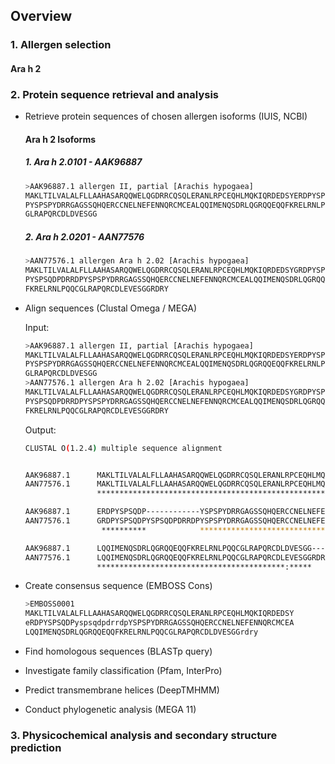 ## Overview

### 1. Allergen selection

#### Ara h 2

### 2. Protein sequence retrieval and analysis

- Retrieve protein sequences of chosen allergen isoforms (IUIS, NCBI)

  #### Ara h 2 Isoforms

  ##### 1. Ara h 2.0101 - AAK96887

  ```bash
  >AAK96887.1 allergen II, partial [Arachis hypogaea]
  MAKLTILVALALFLLAAHASARQQWELQGDRRCQSQLERANLRPCEQHLMQKIQRDEDSYERDPYSPSQD
  PYSPSPYDRRGAGSSQHQERCCNELNEFENNQRCMCEALQQIMENQSDRLQGRQQEQQFKRELRNLPQQC
  GLRAPQRCDLDVESGG
  ```

  ##### 2. Ara h 2.0201 - AAN77576

  ```bash
  >AAN77576.1 allergen Ara h 2.02 [Arachis hypogaea]
  MAKLTILVALALFLLAAHASARQQWELQGDRRCQSQLERANLRPCEQHLMQKIQRDEDSYGRDPYSPSQD
  PYSPSQDPDRRDPYSPSPYDRRGAGSSQHQERCCNELNEFENNQRCMCEALQQIMENQSDRLQGRQQEQQ
  FKRELRNLPQQCGLRAPQRCDLEVESGGRDRY
  ```

- Align sequences (Clustal Omega / MEGA)

  Input:

  ```bash
  >AAK96887.1 allergen II, partial [Arachis hypogaea]
  MAKLTILVALALFLLAAHASARQQWELQGDRRCQSQLERANLRPCEQHLMQKIQRDEDSYERDPYSPSQD
  PYSPSPYDRRGAGSSQHQERCCNELNEFENNQRCMCEALQQIMENQSDRLQGRQQEQQFKRELRNLPQQC
  GLRAPQRCDLDVESGG
  >AAN77576.1 allergen Ara h 2.02 [Arachis hypogaea]
  MAKLTILVALALFLLAAHASARQQWELQGDRRCQSQLERANLRPCEQHLMQKIQRDEDSYGRDPYSPSQD
  PYSPSQDPDRRDPYSPSPYDRRGAGSSQHQERCCNELNEFENNQRCMCEALQQIMENQSDRLQGRQQEQQ
  FKRELRNLPQQCGLRAPQRCDLEVESGGRDRY
  ```

  Output:

  ```bash
  CLUSTAL O(1.2.4) multiple sequence alignment


  AAK96887.1      MAKLTILVALALFLLAAHASARQQWELQGDRRCQSQLERANLRPCEQHLMQKIQRDEDSY	60
  AAN77576.1      MAKLTILVALALFLLAAHASARQQWELQGDRRCQSQLERANLRPCEQHLMQKIQRDEDSY	60
                  ************************************************************

  AAK96887.1      ERDPYSPSQDP------------YSPSPYDRRGAGSSQHQERCCNELNEFENNQRCMCEA	108
  AAN77576.1      GRDPYSPSQDPYSPSQDPDRRDPYSPSPYDRRGAGSSQHQERCCNELNEFENNQRCMCEA	120
                   **********            *************************************

  AAK96887.1      LQQIMENQSDRLQGRQQEQQFKRELRNLPQQCGLRAPQRCDLDVESGG----	156
  AAN77576.1      LQQIMENQSDRLQGRQQEQQFKRELRNLPQQCGLRAPQRCDLEVESGGRDRY	172
                  ******************************************:*****
  ```

- Create consensus sequence (EMBOSS Cons)

  ```bash
  >EMBOSS0001
  MAKLTILVALALFLLAAHASARQQWELQGDRRCQSQLERANLRPCEQHLMQKIQRDEDSY
  eRDPYSPSQDPyspsqdpdrrdpYSPSPYDRRGAGSSQHQERCCNELNEFENNQRCMCEA
  LQQIMENQSDRLQGRQQEQQFKRELRNLPQQCGLRAPQRCDLDVESGGrdry
  ```

- Find homologous sequences (BLASTp query)
- Investigate family classification (Pfam, InterPro)
- Predict transmembrane helices (DeepTMHMM)
- Conduct phylogenetic analysis (MEGA 11)

### 3. Physicochemical analysis and secondary structure prediction
